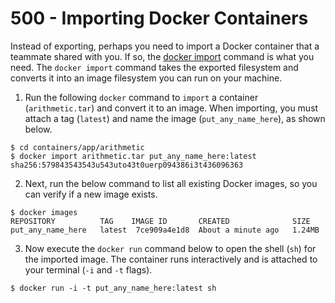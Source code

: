 # 500 - Importing Docker Containers

Instead of exporting, perhaps you need to import a Docker container that a teammate shared with you. If so, the [docker import](https://docs.docker.com/engine/reference/commandline/import/) command is what you need. The ```docker import``` command takes the exported filesystem and converts it into an image filesystem you can run on your machine.

1. Run the following ```docker``` command to ```import``` a container (```arithmetic.tar```) and convert it to an image. When importing, you must attach a tag (```latest```) and name the image (```put_any_name_here```), as shown below.

```
$ cd containers/app/arithmetic
$ docker import arithmetic.tar put_any_name_here:latest
sha256:579843543543u543uto43t0uerp094386i3t436096363
```

2. Next, run the below command to list all existing Docker images, so you can verify if a new image exists.

```
$ docker images
REPOSITORY          TAG    IMAGE ID       CREATED              SIZE
put_any_name_here   latest  7ce909a4e1d8  About a minute ago   1.24MB
```

3. Now execute the ```docker run``` command below to open the shell (```sh```) for the imported image. The container runs interactively and is attached to your terminal (```-i``` and ```-t``` flags).

```
$ docker run -i -t put_any_name_here:latest sh
```

